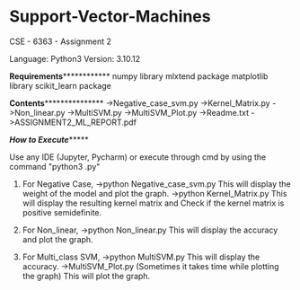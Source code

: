 # Support-Vector-Machines
CSE - 6363 - Assignment 2

Language: Python3 
Version: 3.10.12

**********Requirements**********************
numpy library
mlxtend package
matplotlib library
scikit_learn package

**********Contents*************************
->Negative_case_svm.py
->Kernel_Matrix.py
->Non_linear.py
->MultiSVM.py
->MultiSVM_Plot.py
->Readme.txt
->ASSIGNMENT2_ML_REPORT.pdf


*************How to Execute******************

Use any IDE (Jupyter, Pycharm) or execute through cmd by using the command "python3 <Filename>.py"

1. For Negative Case,
	->python Negative_case_svm.py
   This will display the weight of the model and plot the graph.
	->python Kernel_Matrix.py
   This will display the resulting kernel matrix and Check if the kernel matrix is positive semidefinite.
   

2. For Non_linear,
	->python Non_linear.py
   This will display the accuracy and plot the graph.

3. For Multi_class SVM,
	->python MultiSVM.py 
   This will display the accuracy.
   ->MultiSVM_Plot.py (Sometimes it takes time while plotting the graph)
   This will plot the graph.



